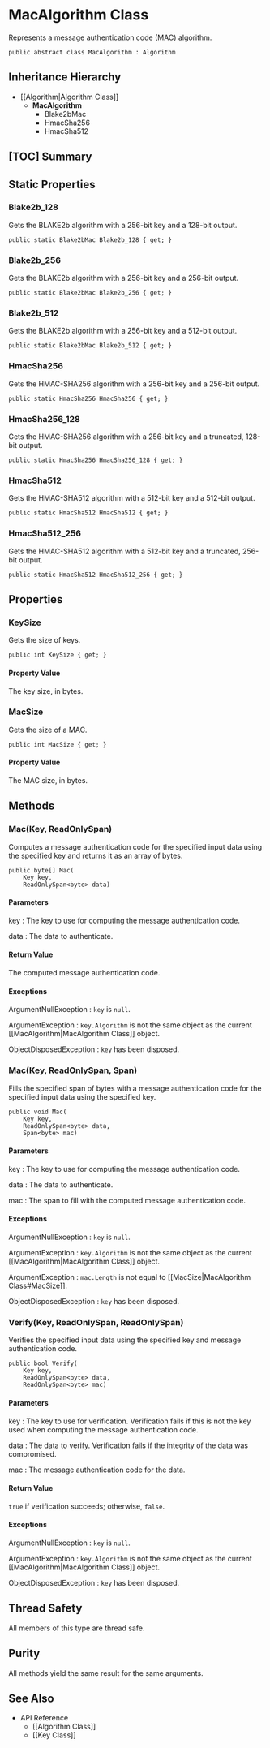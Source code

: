 # MacAlgorithm Class

Represents a message authentication code (MAC) algorithm.

    public abstract class MacAlgorithm : Algorithm


## Inheritance Hierarchy

* [[Algorithm|Algorithm Class]]
    * **MacAlgorithm**
        * Blake2bMac
        * HmacSha256
        * HmacSha512


## [TOC] Summary


## Static Properties


### Blake2b_128

Gets the BLAKE2b algorithm with a 256-bit key and a 128-bit output.

    public static Blake2bMac Blake2b_128 { get; }


### Blake2b_256

Gets the BLAKE2b algorithm with a 256-bit key and a 256-bit output.

    public static Blake2bMac Blake2b_256 { get; }


### Blake2b_512

Gets the BLAKE2b algorithm with a 256-bit key and a 512-bit output.

    public static Blake2bMac Blake2b_512 { get; }


### HmacSha256

Gets the HMAC-SHA256 algorithm with a 256-bit key and a 256-bit output.

    public static HmacSha256 HmacSha256 { get; }


### HmacSha256_128

Gets the HMAC-SHA256 algorithm with a 256-bit key and a truncated, 128-bit output.

    public static HmacSha256 HmacSha256_128 { get; }


### HmacSha512

Gets the HMAC-SHA512 algorithm with a 512-bit key and a 512-bit output.

    public static HmacSha512 HmacSha512 { get; }


### HmacSha512_256

Gets the HMAC-SHA512 algorithm with a 512-bit key and a truncated, 256-bit output.

    public static HmacSha512 HmacSha512_256 { get; }


## Properties


### KeySize

Gets the size of keys.

    public int KeySize { get; }

#### Property Value

The key size, in bytes.


### MacSize

Gets the size of a MAC.

    public int MacSize { get; }

#### Property Value

The MAC size, in bytes.


## Methods


### Mac(Key, ReadOnlySpan<byte>)

Computes a message authentication code for the specified input data using the
specified key and returns it as an array of bytes.

    public byte[] Mac(
        Key key,
        ReadOnlySpan<byte> data)

#### Parameters

key
: The key to use for computing the message authentication code.

data
: The data to authenticate.

#### Return Value

The computed message authentication code.

#### Exceptions

ArgumentNullException
: `key` is `null`.

ArgumentException
: `key.Algorithm` is not the same object as the current
    [[MacAlgorithm|MacAlgorithm Class]] object.

ObjectDisposedException
: `key` has been disposed.


### Mac(Key, ReadOnlySpan<byte>, Span<byte>)

Fills the specified span of bytes with a message authentication code for the
specified input data using the specified key.

    public void Mac(
        Key key,
        ReadOnlySpan<byte> data,
        Span<byte> mac)

#### Parameters

key
: The key to use for computing the message authentication code.

data
: The data to authenticate.

mac
: The span to fill with the computed message authentication code.

#### Exceptions

ArgumentNullException
: `key` is `null`.

ArgumentException
: `key.Algorithm` is not the same object as the current
    [[MacAlgorithm|MacAlgorithm Class]] object.

ArgumentException
: `mac.Length` is not equal to [[MacSize|MacAlgorithm Class#MacSize]].

ObjectDisposedException
: `key` has been disposed.


### Verify(Key, ReadOnlySpan<byte>, ReadOnlySpan<byte>)

Verifies the specified input data using the specified key and message
authentication code.

    public bool Verify(
        Key key,
        ReadOnlySpan<byte> data,
        ReadOnlySpan<byte> mac)

#### Parameters

key
: The key to use for verification.
    Verification fails if this is not the key used when computing the message
    authentication code.

data
: The data to verify.
    Verification fails if the integrity of the data was compromised.

mac
: The message authentication code for the data.

#### Return Value

`true` if verification succeeds; otherwise, `false`.

#### Exceptions

ArgumentNullException
: `key` is `null`.

ArgumentException
: `key.Algorithm` is not the same object as the current
    [[MacAlgorithm|MacAlgorithm Class]] object.

ObjectDisposedException
: `key` has been disposed.

## Thread Safety

All members of this type are thread safe.


## Purity

All methods yield the same result for the same arguments.


## See Also

* API Reference
    * [[Algorithm Class]]
    * [[Key Class]]
